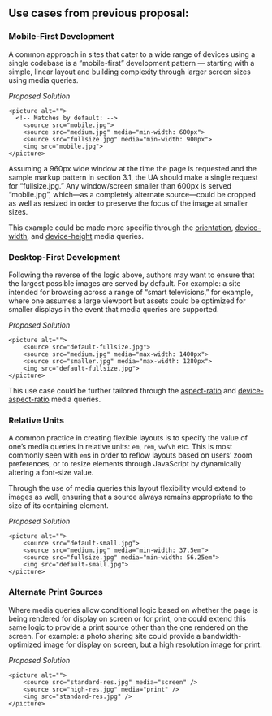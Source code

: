 ## Use cases from previous proposal:

### Mobile-First Development

A common approach in sites that cater to a wide range of devices using a single codebase is a “mobile-first” development pattern — starting with a simple, linear layout and building complexity through larger screen sizes using media queries.

*Proposed Solution*
```
<picture alt="">
  <!-- Matches by default: -->
	<source src="mobile.jpg"> 
	<source src="medium.jpg" media="min-width: 600px"> 	
	<source src="fullsize.jpg" media="min-width: 900px">
	<img src="mobile.jpg">
</picture>
```

Assuming a 960px wide window at the time the page is requested and the sample markup pattern in section 3.1, the UA should make a single request for “fullsize.jpg.” Any window/screen smaller than 600px is served “mobile.jpg”, which—as a completely alternate source—could be cropped as well as resized in order to preserve the focus of the image at smaller sizes.

This example could be made more specific through the <a href="http://www.w3.org/TR/css3-mediaqueries/#orientation" class="external text" rel="nofollow">orientation</a>, <a href="http://www.w3.org/TR/css3-mediaqueries/#device-width" class="external text" rel="nofollow">device-width</a>, and <a href="http://www.w3.org/TR/css3-mediaqueries/#device-height" class="external text" rel="nofollow">device-height</a> media queries.

### Desktop-First Development

Following the reverse of the logic above, authors may want to ensure that the largest possible images are served by default. For example: a site intended for browsing across a range of “smart televisions,” for example, where one assumes a large viewport but assets could be optimized for smaller displays in the event that media queries are supported.

*Proposed Solution*
```
<picture alt="">
	<source src="default-fullsize.jpg"> 
	<source src="medium.jpg" media="max-width: 1400px"> 	
	<source src="smaller.jpg" media="max-width: 1280px">
	<img src="default-fullsize.jpg">
</picture>
```
This use case could be further tailored through the <a href="http://www.w3.org/TR/css3-mediaqueries/#aspect-ratio">aspect-ratio</a> and <a href="http://www.w3.org/TR/css3-mediaqueries/#device-aspect-ratio">device-aspect-ratio</a> media queries.

### Relative Units

A common practice in creating flexible layouts is to specify the value of one’s media queries in relative units: `em`, `rem`, `vw`/`vh` etc. This is most commonly seen with `em`s in order to reflow layouts based on users’ zoom preferences, or to resize elements through JavaScript by dynamically altering a font-size value.

Through the use of media queries this layout flexibility would extend to images as well, ensuring that a source always remains appropriate to the size of its containing element.

*Proposed Solution*
```
<picture alt="">
	<source src="default-small.jpg"> 
	<source src="medium.jpg" media="min-width: 37.5em"> 	
	<source src="fullsize.jpg" media="min-width: 56.25em">
	<img src="default-small.jpg">
</picture>
```

### Alternate Print Sources
Where media queries allow conditional logic based on whether the page is being rendered for display on screen or for print, one could extend this same logic to provide a print source other than the one rendered on the screen. For example: a photo sharing site could provide a bandwidth-optimized image for display on screen, but a high resolution image for print.

*Proposed Solution*
```
<picture alt="">
	<source src="standard-res.jpg" media="screen" /> 	
	<source src="high-res.jpg" media="print" />
	<img src="standard-res.jpg" />
</picture>
```